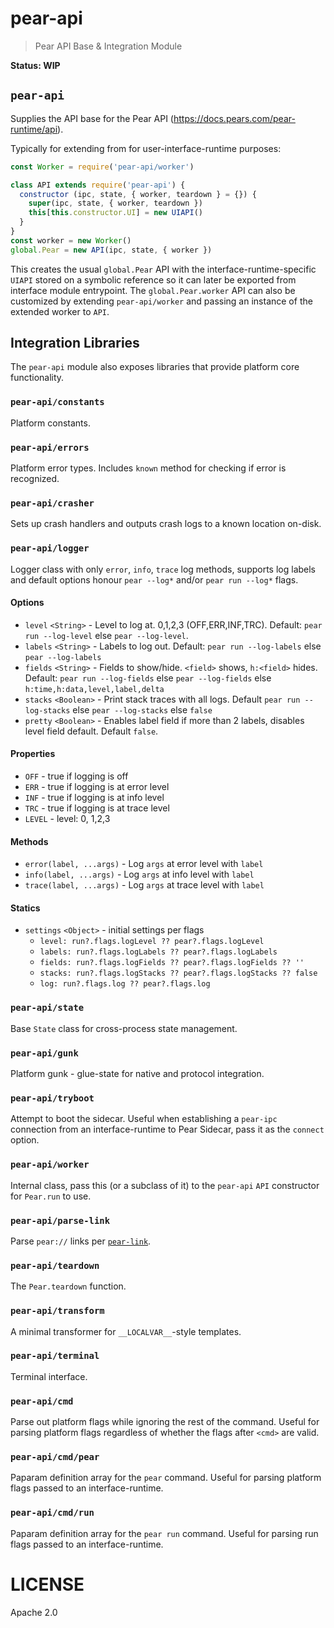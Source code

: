# pear-api

> Pear API Base & Integration Module

**Status: WIP**

## `pear-api`

Supplies the API base for the Pear API (https://docs.pears.com/pear-runtime/api).

Typically for extending from for user-interface-runtime purposes:

```js
const Worker = require('pear-api/worker')

class API extends require('pear-api') {
  constructor (ipc, state, { worker, teardown } = {}) {
    super(ipc, state, { worker, teardown })
    this[this.constructor.UI] = new UIAPI()
  }
}
const worker = new Worker()
global.Pear = new API(ipc, state, { worker })
```

This creates the usual `global.Pear` API with the interface-runtime-specific `UIAPI` stored on a symbolic reference so it can later be exported from interface module entrypoint. The `global.Pear.worker` API can also be customized by extending `pear-api/worker` and passing an instance of the extended worker to `API`.

## Integration Libraries

The `pear-api` module also exposes libraries that provide platform core functionality.

### `pear-api/constants`

Platform constants.

### `pear-api/errors`

Platform error types. Includes `known` method for checking if error is recognized.

### `pear-api/crasher`

Sets up crash handlers and outputs crash logs to a known location on-disk.

### `pear-api/logger`

Logger class with only `error`, `info`, `trace` log methods, supports log labels and default options honour `pear --log*` and/or `pear run --log*` flags.

#### Options

* `level` `<String>` -  Level to log at. 0,1,2,3 (OFF,ERR,INF,TRC). Default: `pear run --log-level` else `pear --log-level`.
* `labels` `<String>` -  Labels to log out. Default: `pear run --log-labels` else `pear --log-labels`
* `fields` `<String>` -  Fields to show/hide. `<field>` shows, `h:<field>` hides. Default: `pear run --log-fields` else `pear --log-fields` else `h:time,h:data,level,label,delta`
* `stacks` `<Boolean>` -  Print stack traces with all logs. Default  `pear run --log-stacks` else `pear --log-stacks` else `false`
* `pretty` `<Boolean>` -  Enables label field if more than 2 labels, disables level field default. Default `false`.

#### Properties

 * `OFF` - true if logging is off
 * `ERR` - true if logging is at error level
 * `INF` - true if logging is at info level
 * `TRC` - true if logging is at trace level
 * `LEVEL` - level: 0, 1,2,3

#### Methods

* `error(label, ...args)` - Log `args` at error level with `label`
* `info(label, ...args)` - Log `args` at info level with `label`
* `trace(label, ...args)` - Log `args` at trace level with `label`

#### Statics

* `settings` `<Object>` - initial settings per flags
  * `level: run?.flags.logLevel ?? pear?.flags.logLevel`
  * `labels: run?.flags.logLabels ?? pear?.flags.logLabels`
  * `fields: run?.flags.logFields ?? pear?.flags.logFields ?? ''`
  * `stacks: run?.flags.logStacks ?? pear?.flags.logStacks ?? false`
  * `log: run?.flags.log ?? pear?.flags.log`

### `pear-api/state`

Base `State` class for cross-process state management.

### `pear-api/gunk`

Platform gunk - glue-state for native and protocol integration.

### `pear-api/tryboot`

Attempt to boot the sidecar. Useful when establishing a `pear-ipc` connection from an interface-runtime to Pear Sidecar, pass it as the `connect` option.

### `pear-api/worker`

Internal class, pass this (or a subclass of it) to the `pear-api` `API` constructor for `Pear.run` to use.

### `pear-api/parse-link`

Parse `pear://` links per [`pear-link`](https://github.com/holepunchto/pear-link).

### `pear-api/teardown`

The `Pear.teardown` function.

### `pear-api/transform`

A minimal transformer for `__LOCALVAR__`-style templates.

### `pear-api/terminal`

Terminal interface.

### `pear-api/cmd`

Parse out platform flags while ignoring the rest of the command. Useful for parsing platform flags regardless of whether the flags after `<cmd>` are valid. 

### `pear-api/cmd/pear`

Paparam definition array for the `pear` command. Useful for parsing platform flags passed to an interface-runtime.

### `pear-api/cmd/run`

Paparam definition array for the `pear run` command. Useful for parsing run flags passed to an interface-runtime.

 
# LICENSE

Apache 2.0
